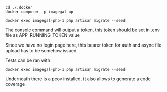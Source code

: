 ```shell
cd ./.docker
docker composer -p imagegal up

docker exec imagegal-php-1 php artisan migrate --seed
```

The console command will output a token, this token should be set in .env file as APP_RUNNING_TOKEN value

Since we have no login page here, this bearer token for auth and async file upload has to be somehow issued

Tests can be ran with

```shell
docker exec imagegal-php-1 php artisan migrate --seed
```

Underneath there is a pcov installed, it also allows to generate a code coverage
